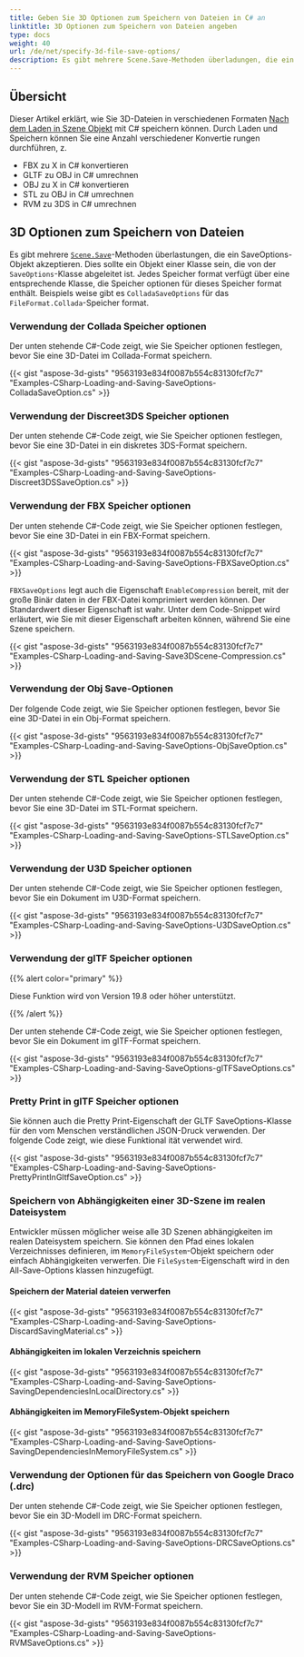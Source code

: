 ```yaml
---
title: Geben Sie 3D Optionen zum Speichern von Dateien in C# an
linktitle: 3D Optionen zum Speichern von Dateien angeben
type: docs
weight: 40
url: /de/net/specify-3d-file-save-options/
description: Es gibt mehrere Scene.Save-Methoden überladungen, die ein SaveOptions-Objekt akzeptieren. Jedes Speicher format verfügt über eine entsprechende Klasse, die Speicher optionen für dieses Speicher format enthält.
---
```

##  **Übersicht**

Dieser Artikel erklärt, wie Sie 3D-Dateien in verschiedenen Formaten [Nach dem Laden in Szene Objekt](https://docs.aspose.com/3d/net/specify-3d-file-load-options/) mit C# speichern können. Durch Laden und Speichern können Sie eine Anzahl verschiedener Konvertie rungen durchführen, z.

- FBX zu X in C# konvertieren
- GLTF zu OBJ in C# umrechnen
- OBJ zu X in C# konvertieren
- STL zu OBJ in C# umrechnen
- RVM zu 3DS in C# umrechnen

##  **3D Optionen zum Speichern von Dateien**
Es gibt mehrere [`Scene.Save`](https://reference.aspose.com/3d/net/aspose.threed/scene)-Methoden überlastungen, die ein SaveOptions-Objekt akzeptieren. Dies sollte ein Objekt einer Klasse sein, die von der `SaveOptions`-Klasse abgeleitet ist. Jedes Speicher format verfügt über eine entsprechende Klasse, die Speicher optionen für dieses Speicher format enthält. Beispiels weise gibt es `ColladaSaveOptions` für das `FileFormat.Collada`-Speicher format.
###  **Verwendung der Collada Speicher optionen**
Der unten stehende C#-Code zeigt, wie Sie Speicher optionen festlegen, bevor Sie eine 3D-Datei im Collada-Format speichern.

{{< gist "aspose-3d-gists" "9563193e834f0087b554c83130fcf7c7" "Examples-CSharp-Loading-and-Saving-SaveOptions-ColladaSaveOption.cs" >}}
###  **Verwendung der Discreet3DS Speicher optionen**
Der unten stehende C#-Code zeigt, wie Sie Speicher optionen festlegen, bevor Sie eine 3D-Datei in ein diskretes 3DS-Format speichern.

{{< gist "aspose-3d-gists" "9563193e834f0087b554c83130fcf7c7" "Examples-CSharp-Loading-and-Saving-SaveOptions-Discreet3DSSaveOption.cs" >}}
###  **Verwendung der FBX Speicher optionen**
Der unten stehende C#-Code zeigt, wie Sie Speicher optionen festlegen, bevor Sie eine 3D-Datei in ein FBX-Format speichern.

{{< gist "aspose-3d-gists" "9563193e834f0087b554c83130fcf7c7" "Examples-CSharp-Loading-and-Saving-SaveOptions-FBXSaveOption.cs" >}}

`FBXSaveOptions` legt auch die Eigenschaft `EnableCompression` bereit, mit der große Binär daten in der FBX-Datei komprimiert werden können. Der Standardwert dieser Eigenschaft ist wahr. Unter dem Code-Snippet wird erläutert, wie Sie mit dieser Eigenschaft arbeiten können, während Sie eine Szene speichern.



{{< gist "aspose-3d-gists" "9563193e834f0087b554c83130fcf7c7" "Examples-CSharp-Loading-and-Saving-Save3DScene-Compression.cs" >}}
###  **Verwendung der Obj Save-Optionen**
Der folgende Code zeigt, wie Sie Speicher optionen festlegen, bevor Sie eine 3D-Datei in ein Obj-Format speichern.

{{< gist "aspose-3d-gists" "9563193e834f0087b554c83130fcf7c7" "Examples-CSharp-Loading-and-Saving-SaveOptions-ObjSaveOption.cs" >}}
###  **Verwendung der STL Speicher optionen**
Der unten stehende C#-Code zeigt, wie Sie Speicher optionen festlegen, bevor Sie eine 3D-Datei im STL-Format speichern.

{{< gist "aspose-3d-gists" "9563193e834f0087b554c83130fcf7c7" "Examples-CSharp-Loading-and-Saving-SaveOptions-STLSaveOption.cs" >}}
###  **Verwendung der U3D Speicher optionen**
Der unten stehende C#-Code zeigt, wie Sie Speicher optionen festlegen, bevor Sie ein Dokument im U3D-Format speichern.

{{< gist "aspose-3d-gists" "9563193e834f0087b554c83130fcf7c7" "Examples-CSharp-Loading-and-Saving-SaveOptions-U3DSaveOption.cs" >}}
###  **Verwendung der glTF Speicher optionen**
{{% alert color="primary" %}} 

Diese Funktion wird von Version 19.8 oder höher unterstützt.

{{% /alert %}} 



Der unten stehende C#-Code zeigt, wie Sie Speicher optionen festlegen, bevor Sie ein Dokument im glTF-Format speichern.

{{< gist "aspose-3d-gists" "9563193e834f0087b554c83130fcf7c7" "Examples-CSharp-Loading-and-Saving-SaveOptions-glTFSaveOptions.cs" >}}
###  **Pretty Print in glTF Speicher optionen**
Sie können auch die Pretty Print-Eigenschaft der GLTF SaveOptions-Klasse für den vom Menschen verständlichen JSON-Druck verwenden. Der folgende Code zeigt, wie diese Funktional ität verwendet wird.

{{< gist "aspose-3d-gists" "9563193e834f0087b554c83130fcf7c7" "Examples-CSharp-Loading-and-Saving-SaveOptions-PrettyPrintInGltfSaveOption.cs" >}}
###  **Speichern von Abhängigkeiten einer 3D-Szene im realen Dateisystem**
Entwickler müssen möglicher weise alle 3D Szenen abhängigkeiten im realen Dateisystem speichern. Sie können den Pfad eines lokalen Verzeichnisses definieren, im `MemoryFileSystem`-Objekt speichern oder einfach Abhängigkeiten verwerfen. Die `FileSystem`-Eigenschaft wird in den All-Save-Options klassen hinzugefügt.
####  **Speichern der Material dateien verwerfen**
{{< gist "aspose-3d-gists" "9563193e834f0087b554c83130fcf7c7" "Examples-CSharp-Loading-and-Saving-SaveOptions-DiscardSavingMaterial.cs" >}}
####  **Abhängigkeiten im lokalen Verzeichnis speichern**
{{< gist "aspose-3d-gists" "9563193e834f0087b554c83130fcf7c7" "Examples-CSharp-Loading-and-Saving-SaveOptions-SavingDependenciesInLocalDirectory.cs" >}}
####  **Abhängigkeiten im MemoryFileSystem-Objekt speichern**
{{< gist "aspose-3d-gists" "9563193e834f0087b554c83130fcf7c7" "Examples-CSharp-Loading-and-Saving-SaveOptions-SavingDependenciesInMemoryFileSystem.cs" >}}
###  **Verwendung der Optionen für das Speichern von Google Draco (.drc)**
Der unten stehende C#-Code zeigt, wie Sie Speicher optionen festlegen, bevor Sie ein 3D-Modell im DRC-Format speichern.

{{< gist "aspose-3d-gists" "9563193e834f0087b554c83130fcf7c7" "Examples-CSharp-Loading-and-Saving-SaveOptions-DRCSaveOptions.cs" >}}
###  **Verwendung der RVM Speicher optionen**
Der unten stehende C#-Code zeigt, wie Sie Speicher optionen festlegen, bevor Sie ein 3D-Modell im RVM-Format speichern.

{{< gist "aspose-3d-gists" "9563193e834f0087b554c83130fcf7c7" "Examples-CSharp-Loading-and-Saving-SaveOptions-RVMSaveOptions.cs" >}}
